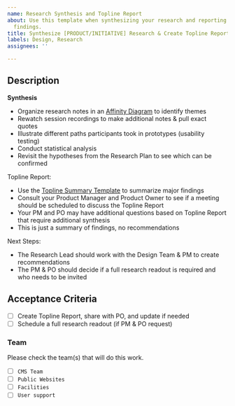 ```yaml
---
name: Research Synthesis and Topline Report
about: Use this template when synthesizing your research and reporting the topline
  findings.
title: Synthesize [PRODUCT/INITIATIVE] Research & Create Topline Report
labels: Design, Research
assignees: ''

---
```


## Description

**Synthesis**
- Organize research notes in an [Affinity Diagram](https://miro.com/blog/create-affinity-diagrams/) to identify themes
- Rewatch session recordings to make additional notes & pull exact quotes
- Illustrate different paths participants took in prototypes (usability testing)
- Conduct statistical analysis
- Revisit the hypotheses from the Research Plan to see which can be confirmed

Topline Report:
- Use the [Topline Summary Template](https://github.com/department-of-veterans-affairs/va.gov-team/blob/master/platform/research/sharing-research/topline-summary-template.md) to summarize major findings
- Consult your Product Manager and Product Owner to see if a meeting should be scheduled to discuss the Topline Report
- Your PM and PO may have additional questions based on Topline Report that require additional synthesis
- This is just a summary of findings, no recommendations

Next Steps:
- The Research Lead should work with the Design Team & PM to create recommendations 
- The PM & PO should decide if a full research readout is required and who needs to be invited

## Acceptance Criteria
- [ ] Create Topline Report, share with PO, and update if needed 
- [ ] Schedule a full research readout (if PM & PO request)

### Team
Please check the team(s) that will do this work.

- [ ] `CMS Team`
- [ ] `Public Websites`
- [ ] `Facilities`
- [ ] `User support`

